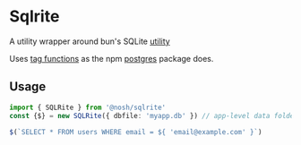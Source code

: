 # Sqlrite

A utility wrapper around bun's SQLite [utility](https://bun.sh/docs/api/sqlite)

Uses [tag functions](https://codeburst.io/javascript-what-are-tag-functions-97682f29521b) as the npm [postgres](https://www.npmjs.com/package/postgres) package does.


## Usage

```typescript
import { SQLRite } from '@nosh/sqlrite'
const {$} = new SQLRite({ dbfile: 'myapp.db' }) // app-level data folder; use absolute path to override

$(`SELECT * FROM users WHERE email = ${ 'email@example.com' }`)
```

